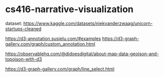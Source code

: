 # cs416-narrative-visualization

dataset: https://www.kaggle.com/datasets/niekvanderzwaag/unicorn-startups-cleaned

https://d3-annotation.susielu.com/#examples
https://d3-graph-gallery.com/graph/custom_annotation.html


https://observablehq.com/@didoesdigital/about-map-data-geojson-and-topojson-with-d3

https://d3-graph-gallery.com/graph/line_select.html
